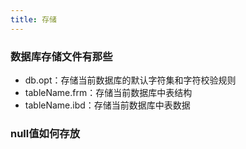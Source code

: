 ```yaml
---
title: 存储
---
```


### 数据库存储文件有那些

- db.opt：存储当前数据库的默认字符集和字符校验规则
- tableName.frm：存储当前数据库中表结构
- tableName.ibd：存储当前数据库中表数据


### null值如何存放
